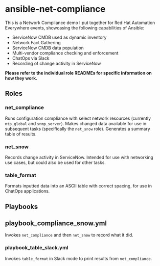 # ansible-net-compliance

This is a Network Compliance demo I put together for Red Hat Automation Everywhere events, showcasing the following capabilities of Ansible:
* ServiceNow CMDB used as dynamic inventory
* Network Fact Gathering
* ServiceNow CMDB data population
* Multi-vendor compliance checking and enforcement
* ChatOps via Slack
* Recording of change activity in ServiceNow

**Please refer to the individual role READMEs for specific information on how they work.**

## Roles

### net_compliance
Runs configuration compliance with select network resources (currently `ntp_global` and `snmp_server`). Makes changed data available for use in subsequent tasks (specifically the `net_snow` role). Generates a summary table of results.

### net_snow
Records change activity in ServiceNow. Intended for use with networking use cases, but could also be used for other tasks.

### table_format
Formats inputted data into an ASCII table with correct spacing, for use in ChatOps applications.

## Playbooks

## playbook_compliance_snow.yml
Invokes `net_compliance` and then `net_snow` to record what it did.

### playbook_table_slack.yml
Invokes `table_format` in Slack mode to print results from `net_compliance`.
